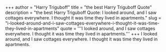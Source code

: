 +++
author = "Harry Triguboff"
title = "the best Harry Triguboff Quote"
description = "the best Harry Triguboff Quote: I looked around, and I saw cottages everywhere. I thought it was time they lived in apartments."
slug = "i-looked-around-and-i-saw-cottages-everywhere-i-thought-it-was-time-they-lived-in-apartments"
quote = '''I looked around, and I saw cottages everywhere. I thought it was time they lived in apartments.'''
+++
I looked around, and I saw cottages everywhere. I thought it was time they lived in apartments.
